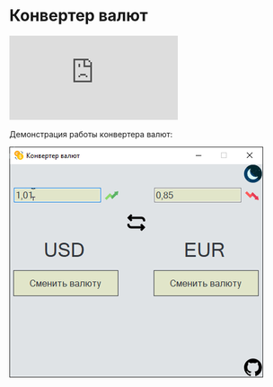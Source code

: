 # Конвертер валют

[![GitHub release (latest by date and asset)](https://img.shields.io/github/downloads/umanets-alexander/CurrencyConverter/1.0/CurrencyConverter.rar)](https://github.com/umanets-alexander/CurrencyConverter/releases/download/1.0/CurrencyConverter.rar)


Демонстрация работы конвертера валют:

![Демонстрация работы конвертера валют](https://github.com/umanets-alexander/CurrencyConverter/blob/main/img/demonstration.gif)
